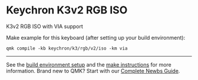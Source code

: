 # Keychron K3v2 RGB ISO

K3v2 RGB ISO with VIA support

Make example for this keyboard (after setting up your build environment):

    qmk compile -kb keychron/k3/rgb/v2/iso -km via
    
* * *

See the [build environment setup](https://docs.qmk.fm/#/getting_started_build_tools) and the [make instructions](https://docs.qmk.fm/#/getting_started_make_guide) for more information. Brand new to QMK? Start with our [Complete Newbs Guide](https://docs.qmk.fm/#/newbs).
